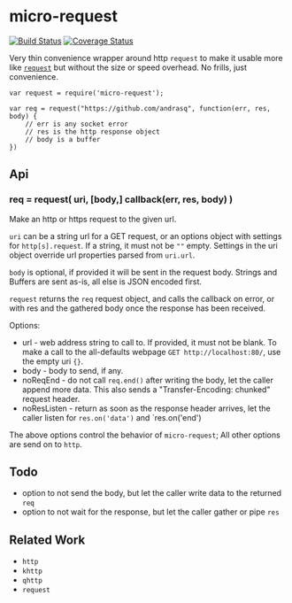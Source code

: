 micro-request
=============
[![Build Status](https://api.travis-ci.org/andrasq/node-micro-request.svg?branch=master)](https://travis-ci.org/andrasq/node-micro-request?branch=master)
[![Coverage Status](https://codecov.io/github/andrasq/node-micro-request/coverage.svg?branch=master)](https://codecov.io/github/andrasq/node-micro-request?branch=master)


Very thin convenience wrapper around http `request` to make it usable more like
[`request`](https://npmjs.com/package/request) but without the size or speed overhead.
No frills, just convenience.

    var request = require('micro-request');

    var req = request("https://github.com/andrasq", function(err, res, body) {
        // err is any socket error
        // res is the http response object
        // body is a buffer
    })


Api
---

### req = request( uri, [body,] callback(err, res, body) )

Make an http or https request to the given url.

`uri` can be a string url for a GET request, or an options object with settings for
`http[s].request`.  If a string, it must not be `""` empty.  Settings in the uri
object override url properties parsed from `uri.url`.

`body` is optional, if provided it will be sent in the request body.  Strings and Buffers
are sent as-is, all else is JSON encoded first.

`request` returns the `req` request object, and calls the callback on error, or with res
and the gathered body once the response has been received.


Options:

- url - web address string to call to.  If provided, it must not be blank.  To make a call
  to the all-defaults webpage `GET http://localhost:80/`, use the empty uri `{}`.
- body - body to send, if any.
- noReqEnd - do not call `req.end()` after writing the body, let the caller append more data.
  This also sends a "Transfer-Encoding: chunked" request header.
- noResListen - return as soon as the response header arrives, let the caller listen for
  `res.on('data')` and `res.on('end')

The above options control the behavior of `micro-request`; All other options are send
on to `http`.


Todo
----

- option to not send the body, but let the caller write data to the returned `req`
- option to not wait for the response, but let the caller gather or pipe `res`


Related Work
------------

- `http`
- `khttp`
- `qhttp`
- `request`
